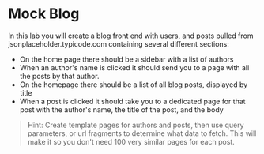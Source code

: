 # Mock Blog

In this lab you will create a blog front end with users, and posts pulled from jsonplaceholder.typicode.com containing several different sections:

* On the home page there should be a sidebar with a list of authors
* When an author's name is clicked it should send you to a page with all the posts by that author.
* On the homepage there should be a list of all blog posts, displayed by title
* When a post is clicked it should take you to a dedicated page for that post with the author's name, the title of the post, and the body

> Hint: Create template pages for authors and posts, then use query parameters, or url fragments to determine what data to fetch. This will make it so you don't need 100 very similar pages for each post.